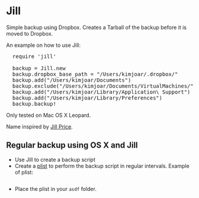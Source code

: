 # Jill

Simple backup using Dropbox. Creates a Tarball of the backup before it is moved to Dropbox.

An example on how to use Jill:

<pre>
  require 'jill'

  backup = Jill.new
  backup.dropbox_base_path = "/Users/kimjoar/.dropbox/"
  backup.add("/Users/kimjoar/Documents")
  backup.exclude("/Users/kimjoar/Documents/VirtualMachines/")
  backup.add("/Users/kimjoar/Library/Application\ Support")
  backup.add("/Users/kimjoar/Library/Preferences")
  backup.backup!
</pre>

Only tested on Mac OS X Leopard.

Name inspired by [Jill Price](http://en.wikipedia.org/wiki/Jill_Price).

## Regular backup using OS X and Jill

* Use Jill to create a backup script
* Create a [plist](http://en.wikipedia.org/wiki/Property_list) to perform the backup script in regular intervals. Example of plist:

<pre>
</pre>

* Place the plist in your `asdf` folder.